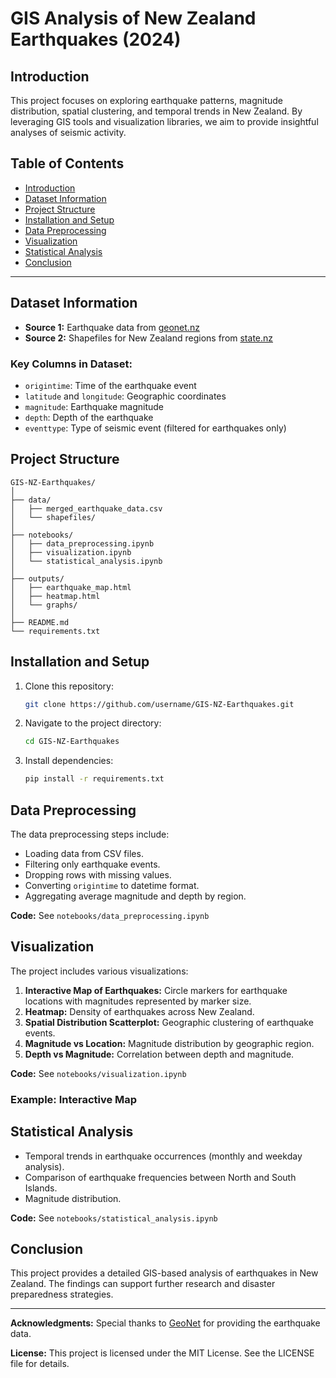 # GIS Analysis of New Zealand Earthquakes (2024)

## Introduction

This project focuses on exploring earthquake patterns, magnitude distribution, spatial clustering, and temporal trends in New Zealand. By leveraging GIS tools and visualization libraries, we aim to provide insightful analyses of seismic activity.
## Table of Contents

- [Introduction](#introduction)
- [Dataset Information](#dataset-information)
- [Project Structure](#project-structure)
- [Installation and Setup](#installation-and-setup)
- [Data Preprocessing](#data-preprocessing)
- [Visualization](#visualization)
- [Statistical Analysis](#statistical-analysis)
- [Conclusion](#conclusion)

---


## Dataset Information

- **Source 1:** Earthquake data from [geonet.nz](https://www.geonet.org.nz/)
- **Source 2:** Shapefiles for New Zealand regions from [state.nz](https://data.govt.nz/)

### Key Columns in Dataset:

- `origintime`: Time of the earthquake event
- `latitude` and `longitude`: Geographic coordinates
- `magnitude`: Earthquake magnitude
- `depth`: Depth of the earthquake
- `eventtype`: Type of seismic event (filtered for earthquakes only)

## Project Structure

```
GIS-NZ-Earthquakes/
│
├── data/
│   ├── merged_earthquake_data.csv
│   └── shapefiles/
│
├── notebooks/
│   ├── data_preprocessing.ipynb
│   ├── visualization.ipynb
│   └── statistical_analysis.ipynb
│
├── outputs/
│   ├── earthquake_map.html
│   ├── heatmap.html
│   └── graphs/
│
├── README.md
└── requirements.txt
```

## Installation and Setup

1. Clone this repository:
   ```bash
   git clone https://github.com/username/GIS-NZ-Earthquakes.git
   ```
2. Navigate to the project directory:
   ```bash
   cd GIS-NZ-Earthquakes
   ```
3. Install dependencies:
   ```bash
   pip install -r requirements.txt
   ```

## Data Preprocessing

The data preprocessing steps include:

- Loading data from CSV files.
- Filtering only earthquake events.
- Dropping rows with missing values.
- Converting `origintime` to datetime format.
- Aggregating average magnitude and depth by region.

**Code:** See `notebooks/data_preprocessing.ipynb`

## Visualization

The project includes various visualizations:

1. **Interactive Map of Earthquakes:** Circle markers for earthquake locations with magnitudes represented by marker size.
2. **Heatmap:** Density of earthquakes across New Zealand.
3. **Spatial Distribution Scatterplot:** Geographic clustering of earthquake events.
4. **Magnitude vs Location:** Magnitude distribution by geographic region.
5. **Depth vs Magnitude:** Correlation between depth and magnitude.

**Code:** See `notebooks/visualization.ipynb`

### Example: Interactive Map



## Statistical Analysis

- Temporal trends in earthquake occurrences (monthly and weekday analysis).
- Comparison of earthquake frequencies between North and South Islands.
- Magnitude distribution.

**Code:** See `notebooks/statistical_analysis.ipynb`

## Conclusion

This project provides a detailed GIS-based analysis of earthquakes in New Zealand. The findings can support further research and disaster preparedness strategies.

---

**Acknowledgments:**
Special thanks to [GeoNet](https://www.geonet.org.nz/) for providing the earthquake data.

**License:**
This project is licensed under the MIT License. See the LICENSE file for details.

